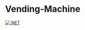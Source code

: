 # Vending-Machine
[![.NET](https://github.com/ZezethuM/Vending-Machine/actions/workflows/dotnet-desktop.yml/badge.svg)](https://github.com/ZezethuM/Vending-Machine/actions/workflows/dotnet-desktop.yml)

